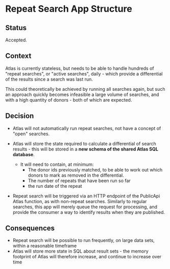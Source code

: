 # Repeat Search App Structure

## Status

Accepted.

## Context

Atlas is currently stateless, but needs to be able to handle hundreds of "repeat searches", or "active searches", daily - which provide a differential of the results since 
a search was last run.

This could theoretically be achieved by running all searches again, but such an approach quickly becomes infeasible a large volume of searches, and with a high quantity of 
donors - both of which are expected. 

## Decision

- Atlas will not automatically run repeat searches, not have a concept of "open" searches.

- Atlas will store the state required to calculate a differential of search results - this will be stored in a **new schema of the shared Atlas SQL database**.
    - It will need to contain, at minimum:
        - The donor ids previously matched, to be able to work out which donors to mark as removed in the differential.
        - The number of repeats that have been run so far
        - the run date of the repeat
    
- Repeat search will be triggered via an HTTP endpoint of the PublicApi Atlas function, as with non-repeat searches. Similarly to regular searches, this app will merely queue 
the request for processing, and provide the consumer a way to identify results when they are published.

## Consequences

- Repeat search will be possible to run frequently, on large data sets, within a reasonable timeframe
- Atlas will store more state in SQL about result sets - the memory footprint of Atlas will therefore increase, and continue to increase over time
